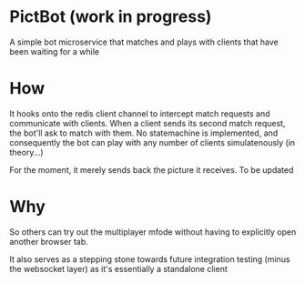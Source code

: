 # PictBot (work in progress)

A simple bot microservice that matches and plays with clients that have been waiting for a while

# How

It hooks onto the redis client channel to intercept match requests and communicate with clients.
When a client sends its second match request, the bot'll ask to match with them. No statemachine is implemented, and consequently the bot can play with any number of clients simulatenously (in theory...)

For the moment, it merely sends back the picture it receives. To be updated

# Why

So others can try out the multiplayer mfode without having to explicitly open another browser tab.

It also serves as a stepping stone towards future integration testing (minus the websocket layer) as it's essentially a standalone client
